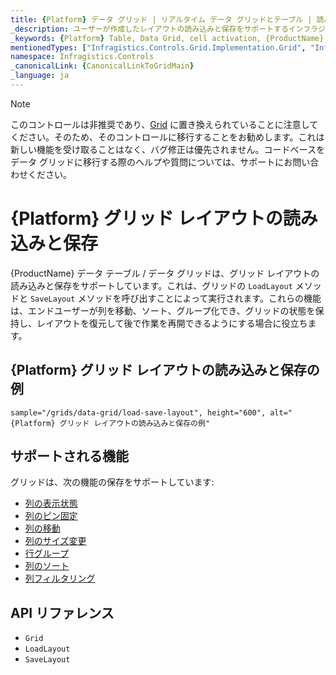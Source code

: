 ```yaml
---
title: {Platform} データ グリッド | リアルタイム データ グリッドとテーブル | 読み込みと保存 | インフラジスティックス
_description: ユーザーが作成したレイアウトの読み込みと保存をサポートするインフラジスティックスの {ProductName} データ テーブルとグリッドをお試しください。
_keywords: {Platform} Table, Data Grid, cell activation, {ProductName}, Infragistics, {Platform} テーブル, データ グリッド, セルのアクティブ化, インフラジスティックス
mentionedTypes: ["Infragistics.Controls.Grid.Implementation.Grid", "Infragistics.Controls.Grid.Implementation.Column"]
namespace: Infragistics.Controls
_canonicalLink: {CanonicalLinkToGridMain}
_language: ja
---
```


<!-- Blazor, WebComponents -->

> [!Note]
このコントロールは非推奨であり、[Grid](../data-grid.md) に置き換えられていることに注意してください。そのため、そのコントロールに移行することをお勧めします。これは新しい機能を受け取ることはなく、バグ修正は優先されません。コードベースをデータ グリッドに移行する際のヘルプや質問については、サポートにお問い合わせください。

<!-- end: Blazor, WebComponents -->

# {Platform} グリッド レイアウトの読み込みと保存

{ProductName} データ テーブル / データ グリッドは、グリッド レイアウトの読み込みと保存をサポートしています。これは、グリッドの `LoadLayout` メソッドと `SaveLayout` メソッドを呼び出すことによって実行されます。これらの機能は、エンドユーザーが列を移動、ソート、グループ化でき、グリッドの状態を保持し、レイアウトを復元して後で作業を再開できるようにする場合に役立ちます。

## {Platform} グリッド レイアウトの読み込みと保存の例


`sample="/grids/data-grid/load-save-layout", height="600", alt="{Platform} グリッド レイアウトの読み込みと保存の例"`



<div class="divider--half"></div>

## サポートされる機能

グリッドは、次の機能の保存をサポートしています:

- [列の表示状態](column-chooser.md)
- [列のピン固定](column-pinning.md)
- [列の移動](column-moving.md)
- [列のサイズ変更](column-resizing.md)
- [行グループ](row-grouping.md)
- [列のソート](column-sorting.md)
- [列フィルタリング](column-filtering.md)

## API リファレンス

 - `Grid`
 - `LoadLayout`
 - `SaveLayout`